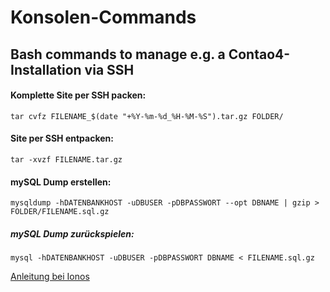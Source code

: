 # Konsolen-Commands
## Bash commands to manage e.g. a Contao4-Installation via SSH

#### Komplette Site per SSH packen:
    tar cvfz FILENAME_$(date "+%Y-%m-%d_%H-%M-%S").tar.gz FOLDER/

#### Site per SSH entpacken:
	tar -xvzf FILENAME.tar.gz

#### mySQL Dump erstellen:
	mysqldump -hDATENBANKHOST -uDBUSER -pDBPASSWORT --opt DBNAME | gzip > FOLDER/FILENAME.sql.gz

##### mySQL Dump zurückspielen:
	mysql -hDATENBANKHOST -uDBUSER -pDBPASSWORT DBNAME < FILENAME.sql.gz



[Anleitung bei Ionos](https://hilfe-center.1und1.de/hosting/1und1-webhosting-c10085285/datenbanken-c10082637/mysql-c10082650/bedienung-c10082751/mysql-datenbank-ueber-ssh-sichern-und-wiederherstellen-a10783397.html)